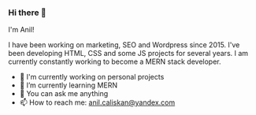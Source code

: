 ### Hi there 👋

I'm Anil! 

I have been working on marketing, SEO and Wordpress since 2015. I've been developing HTML, CSS and some JS projects for several years. I am currently constantly working to become a MERN stack developer.

- 🔭 I'm currently working on personal projects
- 🌱 I’m currently learning MERN
- 💬 You can ask me anything
- 📫 How to reach me: anil.caliskan@yandex.com
